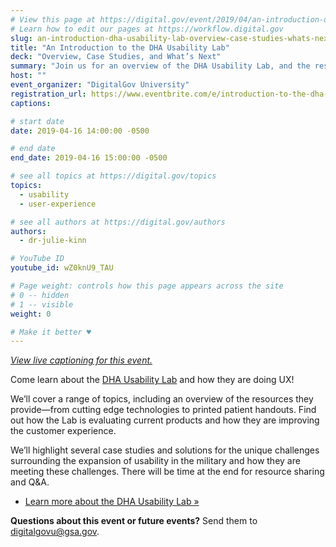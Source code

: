 ```yaml
---
# View this page at https://digital.gov/event/2019/04/an-introduction-dha-usability-lab
# Learn how to edit our pages at https://workflow.digital.gov
slug: an-introduction-dha-usability-lab-overview-case-studies-whats-next
title: "An Introduction to the DHA Usability Lab"
deck: "Overview, Case Studies, and What’s Next"
summary: "Join us for an overview of the DHA Usability Lab, and the resources they provide to improve customer experience."
host: ""
event_organizer: "DigitalGov University"
registration_url: https://www.eventbrite.com/e/introduction-to-the-dha-usability-lab-overview-case-studies-whats-next-registration-59327626528
captions: 

# start date
date: 2019-04-16 14:00:00 -0500

# end date
end_date: 2019-04-16 15:00:00 -0500

# see all topics at https://digital.gov/topics
topics: 
  - usability
  - user-experience

# see all authors at https://digital.gov/authors
authors: 
  - dr-julie-kinn

# YouTube ID
youtube_id: wZ0knU9_TAU

# Page weight: controls how this page appears across the site
# 0 -- hidden
# 1 -- visible
weight: 0

# Make it better ♥
---
```


_[View live captioning for this event.](https://www.captionedtext.com/client/event.aspx?EventID=3953012&CustomerID=321)_

Come learn about the [DHA Usability Lab](https://health.mil/About-MHS/OASDHA/Defense-Health-Agency/Operations/Clinical-Support-Division/Connected-Health/Usability-Lab) and how they are doing UX!

We’ll cover a range of topics, including an overview of the resources they provide—from cutting edge technologies to printed patient handouts. Find out how the Lab is evaluating current products and how they are improving the customer experience.

We’ll highlight several case studies and solutions for the unique challenges surrounding the expansion of usability in the military and how they are meeting these challenges. There will be time at the end for resource sharing and Q&A.

- [Learn more about the DHA Usability Lab »](https://health.mil/About-MHS/OASDHA/Defense-Health-Agency/Operations/Clinical-Support-Division/Connected-Health/Usability-Lab)

**Questions about this event or future events?** Send them to digitalgovu@gsa.gov.
